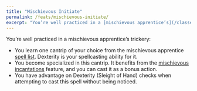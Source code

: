 ```yaml
---
title: "Mischievous Initiate"
permalink: /feats/mischievous-initiate/
excerpt: "You’re well practiced in a [mischievous apprentice’s](/classes/rogue/mischievous-apprentice/) trickery."
---
```


You’re well practiced in a mischievous apprentice’s trickery:
- You learn one cantrip of your choice from the mischievous apprentice [spell list](/rules/spell-list/mischievous-apprentice/). Dexterity is your spellcasting ability for it.
- You become specialized in this cantrip. It benefits from the [mischievous incantations](/classes/rogue/mischievous-apprentice/#mischievous-incantations) feature, and you can cast it as a bonus action.
- You have advantage on Dexterity (Sleight of Hand) checks when attempting to cast this spell without being noticed.
